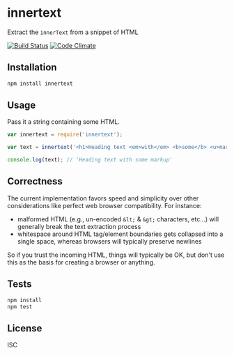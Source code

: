 # innertext

Extract the `innerText` from a snippet of HTML

[![Build Status](https://travis-ci.org/revin/innertext.svg?branch=master)](https://travis-ci.org/revin/innertext)
[![Code Climate](https://codeclimate.com/github/revin/innertext/badges/gpa.svg)](https://codeclimate.com/github/revin/innertext)

## Installation

```sh
npm install innertext
```

## Usage

Pass it a string containing some HTML.

```js
var innertext = require('innertext');

var text = innertext('<h1>Heading text <em>with</em> <b>some</b> <u>markup</u></h1>');

console.log(text); // 'Heading text with some markup'
```

## Correctness

The current implementation favors speed and simplicity over other considerations
like perfect web browser compatibility. For instance:

* malformed HTML (e.g., un-encoded `&lt;` &amp; `&gt;` characters, etc&hellip;)
  will generally break the text extraction process
* whitespace around HTML tag/element boundaries gets collapsed into a single
  space, whereas browsers will typically preserve newlines

So if you trust the incoming HTML, things will typically be OK, but don't use
this as the basis for creating a browser or anything.

## Tests

```sh
npm install
npm test
```

## License

ISC
